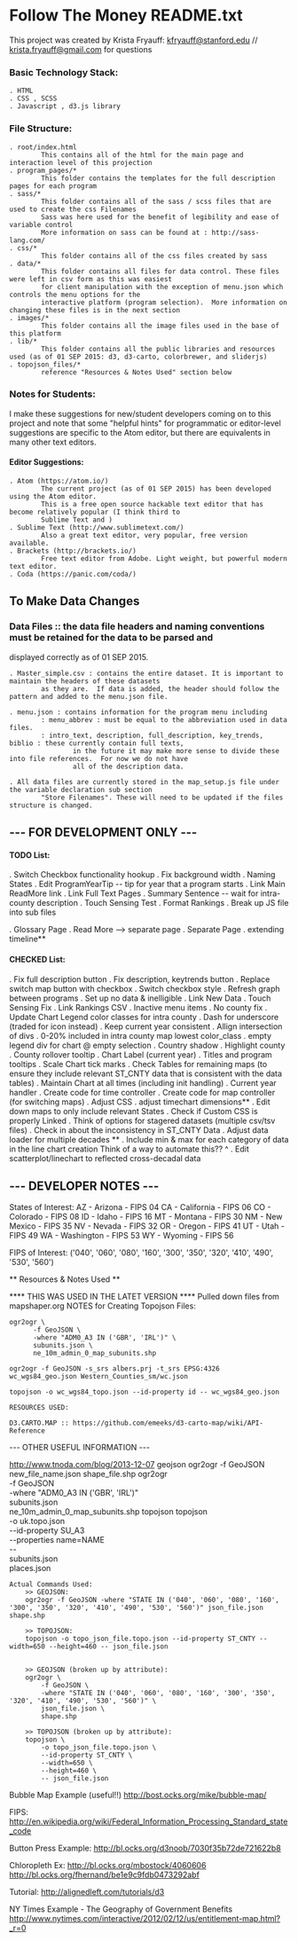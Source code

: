 # Follow The Money README.txt

This project was created by Krista Fryauff: kfryauff@stanford.edu // krista.fryauff@gmail.com for questions
### Basic Technology Stack:
	. HTML
	. CSS , SCSS
	. Javascript , d3.js library

### File Structure:
	. root/index.html
			This contains all of the html for the main page and interaction level of this projection
	. program_pages/*
			This folder contains the templates for the full description pages for each program
	. sass/*
			This folder contains all of the sass / scss files that are used to create the css Filenames
			Sass was here used for the benefit of legibility and ease of variable control
			More information on sass can be found at : http://sass-lang.com/
	. css/*
			This folder contains all of the css files created by sass
	. data/*
			This folder contains all files for data control. These files were left in csv form as this was easiest
			for client manipulation with the exception of menu.json which controls the menu options for the
			interactive platform (program selection).  More information on changing these files is in the next section
	. images/*
			This folder contains all the image files used in the base of this platform
	. lib/*
		 	This folder contains all the public libraries and resources used (as of 01 SEP 2015: d3, d3-carto, colorbrewer, and sliderjs)
	. topojson_files/*
			reference "Resources & Notes Used" section below

### Notes for Students:
I make these suggestions for new/student developers coming on to this project and note that some "helpful hints"
for programmatic or editor-level suggestions are specific to the Atom editor, but there are equivalents in
many other text editors.

#### Editor Suggestions:
	. Atom (https://atom.io/)
			The current project (as of 01 SEP 2015) has been developed using the Atom editor.
			This is a free open source hackable text editor that has become relatively popular (I think third to
			Sublime Text and )
	. Sublime Text (http://www.sublimetext.com/)
			Also a great text editor, very popular, free version available.
	. Brackets (http://brackets.io/)
			Free text editor from Adobe. Light weight, but powerful modern text editor.
	. Coda (https://panic.com/coda/)

## To Make Data Changes

### Data Files :: the data file headers and naming conventions must be retained for the data to be parsed and
displayed correctly as of 01 SEP 2015.

	. Master_simple.csv : contains the entire dataset. It is important to maintain the headers of these datasets
			as they are.  If data is added, the header should follow the pattern and added to the menu.json file.

	. menu.json : contains information for the program menu including
			: menu_abbrev : must be equal to the abbreviation used in data files.
			: intro_text, description, full_description, key_trends, biblio : these currently contain full texts,
					in the future it may make more sense to divide these into file references.  For now we do not have
					all of the description data.

	. All data files are currently stored in the map_setup.js file under the variable declaration sub section
			"Store Filenames". These will need to be updated if the files structure is changed.

## --- FOR DEVELOPMENT ONLY ---

#### TODO List:
 . Switch Checkbox functionality hookup
 . Fix background width
 . Naming States
 . Edit ProgramYearTip -- tip for year that a program starts
 . Link Main ReadMore link
 . Link Full Text Pages
 . Summary Sentence -- wait for intra-county description
 . Touch Sensing Test
 . Format Rankings
 . Break up JS file into sub files

 . Glossary Page
 . Read More --> separate page
 . Separate Page
 . extending timeline**


#### CHECKED List:
 . Fix full description button
 . Fix description, keytrends button
 . Replace switch map button with checkbox
 . Switch checkbox style
 . Refresh graph between programs
 . Set up no data & inelligible
 . Link New Data
 . Touch Sensing Fix
 . Link Rankings CSV
 . Inactive menu items
 . No county fix
 . Update Chart Legend color classes for intra county
 . Dash for underscore (traded for icon instead)
 . Keep current year consistent
 . Allign intersection of divs
 . 0-20% included in intra county map lowest color_class
 . empty legend div for chart @ empty selection
 . Country shadow
 . Highlight county
 . County rollover tooltip
 . Chart Label (current year)
 . Titles and program tooltips
 . Scale Chart tick marks
 . Check Tables for remaining maps (to ensure they include relevant ST_CNTY data that is consistent with the data tables)
 . Maintain Chart at all times (including init handling)
 . Current year handler
 . Create code for time controller
 . Create code for map controller (for switching maps)
 . Adjust CSS
 . adjust timechart dimensions**
 . Edit down maps to only include relevant States
 . Check if Custom CSS is properly Linked
 . Think of options for stagered datasets (multiple csv/tsv files)
 . Check in about the inconsistency in ST_CNTY Data
 . Adjust data loader for multiple decades **
 . Include min & max for each category of data in the line chart creation
	Think of a way to automate this?? ^
 . Edit scatterplot/linechart to reflected cross-decadal data

## --- DEVELOPER NOTES ---

States of Interest:
AZ - Arizona - FIPS 04
CA - California - FIPS 06
CO - Colorado - FIPS 08
ID - Idaho - FIPS 16
MT - Montana - FIPS 30
NM - New Mexico - FIPS 35
NV - Nevada - FIPS 32
OR - Oregon - FIPS 41
UT - Utah - FIPS 49
WA - Washington - FIPS 53
WY - Wyoming - FIPS 56

FIPS of Interest:
('040', '060', '080', '160', '300', '350', '320', '410', '490', '530', '560')

** Resources & Notes Used **

**** THIS WAS USED IN THE LATET VERSION ****
	Pulled down files from mapshaper.org
	NOTES for Creating Topojson Files:

	ogr2ogr \
		  -f GeoJSON \
		  -where "ADM0_A3 IN ('GBR', 'IRL')" \
		  subunits.json \
		  ne_10m_admin_0_map_subunits.shp

	ogr2ogr -f GeoJSON -s_srs albers.prj -t_srs EPSG:4326 wc_wgs84_geo.json Western_Counties_sm/wc.json

	topojson -o wc_wgs84_topo.json --id-property id -- wc_wgs84_geo.json

	RESOURCES USED:

	D3.CARTO.MAP :: https://github.com/emeeks/d3-carto-map/wiki/API-Reference


--- OTHER USEFUL INFORMATION ---

http://www.tnoda.com/blog/2013-12-07
	geojson
		ogr2ogr -f GeoJSON new_file_name.json shape_file.shp
		ogr2ogr \
		  -f GeoJSON \
		  -where "ADM0_A3 IN ('GBR', 'IRL')" \
		  subunits.json \
		  ne_10m_admin_0_map_subunits.shp
	topojson
		topojson \
		  -o uk.topo.json \
		  --id-property SU_A3 \
		  --properties name=NAME \
		  -- \
		  subunits.json \
		  places.json

	Actual Commands Used:
		>> GEOJSON:
		ogr2ogr -f GeoJSON -where "STATE IN ('040', '060', '080', '160', '300', '350', '320', '410', '490', '530', '560')" json_file.json shape.shp

		>> TOPOJSON:
		topojson -o topo_json_file.topo.json --id-property ST_CNTY --width=650 --height=460 -- json_file.json


		>> GEOJSON (broken up by attribute):
		ogr2ogr \
			-f GeoJSON \
			-where "STATE IN ('040', '060', '080', '160', '300', '350', '320', '410', '490', '530', '560')" \
			json_file.json \
			shape.shp

		>> TOPOJSON (broken up by attribute):
		topojson \
			-o topo_json_file.topo.json \
			--id-property ST_CNTY \
			--width=650 \
			--height=460 \
			-- json_file.json



Bubble Map Example (useful!!)
http://bost.ocks.org/mike/bubble-map/

FIPS: http://en.wikipedia.org/wiki/Federal_Information_Processing_Standard_state_code

Button Press Example:
http://bl.ocks.org/d3noob/7030f35b72de721622b8

Chloropleth Ex:
http://bl.ocks.org/mbostock/4060606
http://bl.ocks.org/fhernand/be1e9c9fdb0473292abf

Tutorial:
http://alignedleft.com/tutorials/d3

NY Times Example - The Geography of Government Benefits
http://www.nytimes.com/interactive/2012/02/12/us/entitlement-map.html?_r=0
